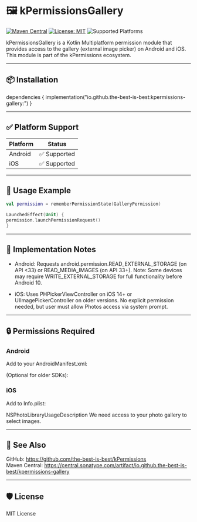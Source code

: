 # 🖼️ kPermissionsGallery

[![Maven Central](https://img.shields.io/maven-central/v/io.github.the-best-is-best/kpermissions-gallery)](https://central.sonatype.com/artifact/io.github.the-best-is-best/kpermissions-gallery)
[![License: MIT](https://img.shields.io/badge/license-MIT-blue.svg)](LICENSE)
![Supported Platforms](https://img.shields.io/badge/platforms-Android%20%7C%20iOS-green)

kPermissionsGallery is a Kotlin Multiplatform permission module that provides access to the
gallery (external image picker) on Android and iOS.  
This module is part of the kPermissions ecosystem.

---

## 📦 Installation

dependencies {
implementation("io.github.the-best-is-best:kpermissions-gallery:<version>")
}

---

## ✅ Platform Support

| Platform | Status      |
|----------|-------------|
| Android  | ✅ Supported |
| iOS      | ✅ Supported |

---

## 🧪 Usage Example

```kotlin
val permission = rememberPermissionState(GalleryPermission)

LaunchedEffect(Unit) {
permission.launchPermissionRequest()
}
```

---

## 🔧 Implementation Notes

- Android:
  Requests android.permission.READ_EXTERNAL_STORAGE (on API <33) or READ_MEDIA_IMAGES (on API 33+).
  Note: Some devices may require WRITE_EXTERNAL_STORAGE for full functionality before Android 10.

- iOS:
  Uses PHPickerViewController on iOS 14+ or UIImagePickerController on older versions.
  No explicit permission needed, but user must allow Photos access via system prompt.

---

## 🔒 Permissions Required

### Android

Add to your AndroidManifest.xml:

<uses-permission android:name="android.permission.READ_MEDIA_IMAGES" />
<uses-permission android:name="android.permission.READ_EXTERNAL_STORAGE" />

(Optional for older SDKs):

<uses-permission android:name="android.permission.WRITE_EXTERNAL_STORAGE" />

### iOS

Add to Info.plist:

<key>NSPhotoLibraryUsageDescription</key>
<string>We need access to your photo gallery to select images.</string>

---

## 🔗 See Also

GitHub: <https://github.com/the-best-is-best/kPermissions>  
Maven
Central: <https://central.sonatype.com/artifact/io.github.the-best-is-best/kpermissions-gallery>

---

## 🛡 License

MIT License
